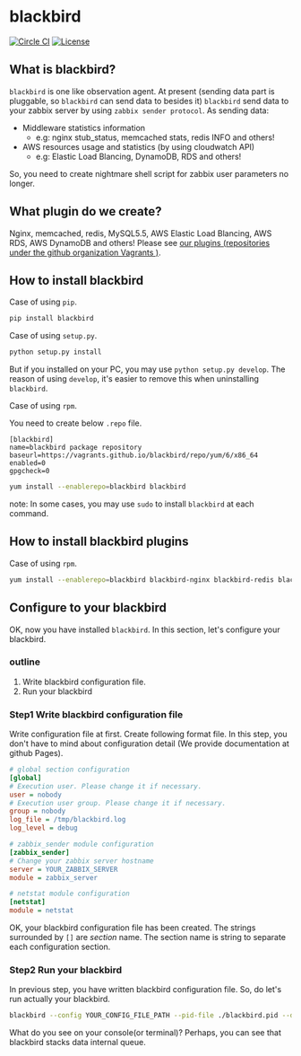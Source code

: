 blackbird
=========

[![Circle CI](https://circleci.com/gh/Vagrants/blackbird/tree/master.svg?style=shield)](https://circleci.com/gh/Vagrants/blackbird/tree/master)
[![License](https://img.shields.io/badge/license-WTFPL-blue.svg)](http://www.wtfpl.net/about/)

What is blackbird?
------------------

`blackbird` is one like observation agent.
At present \(sending data part is pluggable, so `blackbird` can send data to besides it\)
`blackbird` send data to your zabbix server by using `zabbix sender protocol`.
As sending data:

* Middleware statistics information
    + e.g: nginx stub_status, memcached stats, redis INFO and others!
* AWS resources usage and statistics \(by using cloudwatch API\)
    + e.g: Elastic Load Blancing, DynamoDB, RDS and others!

So, you need to create nightmare shell script for zabbix user parameters no longer.


What plugin do we create?
-------------------------

Nginx, memcached, redis, MySQL5.5, AWS Elastic Load Blancing, AWS RDS, AWS DynamoDB and others!
Please see [our plugins \(repositories under the github organization Vagrants \)](https://github.com/Vagrants).


How to install blackbird
------------------------

Case of using `pip`.

```bash
pip install blackbird
```


Case of using `setup.py`.
```bash
python setup.py install
```
But if you installed on your PC, you may use `python setup.py develop`.
The reason of using `develop`, it's easier to remove this when uninstalling `blackbird`.


Case of using `rpm`.

You need to create below `.repo` file.

```repo
[blackbird]
name=blackbird package repository
baseurl=https://vagrants.github.io/blackbird/repo/yum/6/x86_64
enabled=0
gpgcheck=0
```

```bash
yum install --enablerepo=blackbird blackbird
```

note: In some cases, you may use `sudo` to install `blackbird` at each command.


How to install blackbird plugins
--------------------------------

Case of using `rpm`.
```bash
yum install --enablerepo=blackbird blackbird-nginx blackbird-redis blackbird-memcached
```


Configure to your blackbird
---------------------------

OK, now you have installed `blackbird`.
In this section, let's configure your blackbird.

### outline

1. Write blackbird configuration file.
2. Run your blackbird

### Step1 Write blackbird configuration file

Write configuration file at first.
Create following format file.
In this step, you don't have to mind about configuration detail \(We provide documentation at github Pages\).

```ini
# global section configuration
[global]
# Execution user. Please change it if necessary.
user = nobody
# Execution user group. Please change it if necessary.
group = nobody
log_file = /tmp/blackbird.log
log_level = debug

# zabbix_sender module configuration
[zabbix_sender]
# Change your zabbix server hostname
server = YOUR_ZABBIX_SERVER
module = zabbix_server

# netstat module configuration
[netstat]
module = netstat
```

OK, your blackbird configuration file has been created.
The strings surrounded by `[]` are *section* name.
The section name is string to separate each configuration section.

### Step2 Run your blackbird
In previous step, you have written blackbird configuration file.
So, do let's run actually your blackbird.

```bash
blackbird --config YOUR_CONFIG_FILE_PATH --pid-file ./blackbird.pid --debug-mode
```

What do you see on your console\(or terminal\)?
Perhaps, you can see that blackbird stacks data internal queue.

